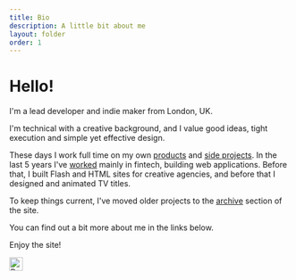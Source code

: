 ```yaml
---
title: Bio
description: A little bit about me
layout: folder
order: 1
---
```


# Hello!

I'm a lead developer and indie maker from London, UK.

I'm technical with a creative background, and I value good ideas, tight execution and simple yet effective design.

These days I work full time on my own [products](/products/) and [side projects](/projects/). In the last 5 years I've [worked](/work/) mainly in fintech, building web applications.  Before that, I built Flash and HTML sites for creative agencies, and before that I designed and animated TV titles.

To keep things current, I've moved older projects to the [archive](/archive/) section of the site.

You can find out a bit more about me in the links below.

Enjoy the site!

<img src="/favicon.svg" alt="Dave" style="height: 24px;">
